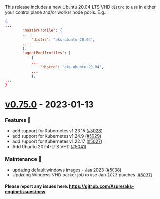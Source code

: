 
<a name="v0.75.0"></a>

This release includes a new Ubuntu 20.04-LTS VHD `distro` to use in either your control plane and/or worker node pools. E.g.: 

```json
{
...
        "masterProfile": {
        ...
            "distro": "aks-ubuntu-20.04",
        ...
        },
        "agentPoolProfiles": [
            {
            ...
                "distro": "aks-ubuntu-20.04",
            ...
            },
...
}

```

# [v0.75.0] - 2023-01-13
### Features 🌈
- add support for Kubernetes v1.23.15 ([#5028](https://github.com/Azure/aks-engine/issues/5028))
- add support for Kubernetes v1.24.9 ([#5029](https://github.com/Azure/aks-engine/issues/5029))
- add support for Kubernetes v1.22.17 ([#5027](https://github.com/Azure/aks-engine/issues/5027))
- Add Ubuntu 20.04-LTS VHD ([#5041](https://github.com/Azure/aks-engine/issues/5041))

### Maintenance 🔧
- updating default windows images - Jan 2023 ([#5038](https://github.com/Azure/aks-engine/issues/5038))
- Updating Windows VHD packer job to use Jan 2023 patches ([#5037](https://github.com/Azure/aks-engine/issues/5037))

#### Please report any issues here: https://github.com/Azure/aks-engine/issues/new
[Unreleased]: https://github.com/Azure/aks-engine/compare/v0.75.0...HEAD
[v0.75.0]: https://github.com/Azure/aks-engine/compare/v0.74.0...v0.75.0
